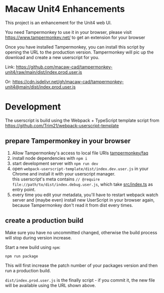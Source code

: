 # Macaw Unit4 Enhancements

This project is an enhancement for the Unit4 web UI.

You need Tampermonkey to use it in your browser, please
visit https://www.tampermonkey.net/ to get an extension
for your browser

Once you have installed Tampermonkey, you can install this
script by opening the URL to the production version.
Tampermonkey will pic up the download and create a new
userscript for you.

Link: https://github.com/macaw-cad/tampermonkey-unit4/raw/main/dist/index.prod.user.js

Or: https://cdn.jsdelivr.net/gh/macaw-cad/tampermonkey-unit4@main/dist/index.prod.user.js

# Development

The userscript is build using the Webpack + TypeScript
template script from https://github.com/Trim21/webpack-userscript-template

## prepare Tampermonkey in your browser

1. Allow Tampermonkey's access to local file URIs [tampermonkey/faq](https://tampermonkey.net/faq.php?ext=dhdg#Q204)
2. install node dependencies with `npm i`
3. start development server with `npm run dev`
4. open `webpack-userscript-template/dist/index.dev.user.js` in your Chrome and install it with your userscript manager.
   <br>this userscript's meta contains `// @require file://path/to/dist/index.debug.user.js`,
   which take [src/index.ts](./src/index.ts) as entry point.
5. every time you edit your metadata, you'll have to restart
   webpack watch server and (maybe even) install new UserScript
   in your browser again, because Tampermonkey don't read it
   from dist every times.

## create a production build

Make sure you have no uncommitted changed, otherwise the
build process will stop during version increase.

Start a new build using `npm`:

```bash
npm run package
```

This will first increase the patch number of your packages
version and then run a production build.

`dist/index.prod.user.js` is the finally script - if you commit it, the new file will be
available using the URL shown above.
